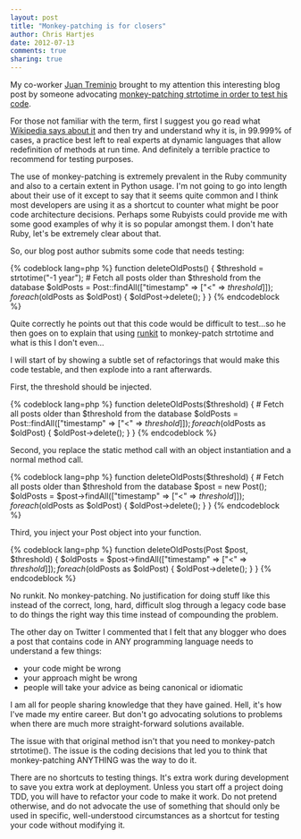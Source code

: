 ```yaml
---
layout: post
title: "Monkey-patching is for closers" 
author: Chris Hartjes
date: 2012-07-13
comments: true 
sharing: true 
---
```


My co-worker [Juan Treminio](http://jtreminio.com) brought to my attention this interesting
blog post by someone advocating [monkey-patching strtotime in order to test his code](http://antecedent.github.com/a-time-and-place-for-monkey-patching.html).

For those not familiar with the term, first I suggest you go read what [Wikipedia says about it](https://en.wikipedia.org/wiki/Monkey_patch)
and then try and understand why it is, in 99.999% of cases, a practice best left to 
real experts at dynamic languages that allow redefinition of methods at run time.
And definitely a terrible practice to recommend for testing purposes.

The use of monkey-patching is extremely prevalent in the Ruby community and
also to a certain extent in Python usage. I'm not going to go into length
about their use of it except to say that it seems quite common and I think
most developers are using it as a shortcut to counter what might be poor
code architecture decisions. Perhaps some Rubyists could provide me with
some good examples of why it is so popular amongst them. I don't hate
Ruby, let's be extremely clear about that.

So, our blog post author submits some code that needs testing:

{% codeblock lang=php %}
function deleteOldPosts()
{
    $threshold = strtotime("-1 year");
    # Fetch all posts older than $threshold from the database
    $oldPosts = Post::findAll(["timestamp" => ["<" => $threshold]]);
    foreach ($oldPosts as $oldPost) {
        $oldPost->delete();
    }
}
{% endcodeblock %}

Quite correctly he points out that this code would be difficult to test...so he
then goes on to explain that using [runkit](http://php.net/manual/en/book.runkit.php) to
monkey-patch strtotime and what is this I don't even...

I will start of by showing a subtle set of refactorings that would make this 
code testable, and then explode into a rant afterwards.

First, the threshold should be injected.

{% codeblock lang=php %}
function deleteOldPosts($threshold)
{
    # Fetch all posts older than $threshold from the database
    $oldPosts = Post::findAll(["timestamp" => ["<" => $threshold]]);
    foreach ($oldPosts as $oldPost) {
        $oldPost->delete();
    }
}
{% endcodeblock %}

Second, you replace the static method call with an object instantiation
and a normal method call.

{% codeblock lang=php %}
function deleteOldPosts($threshold)
{
    # Fetch all posts older than $threshold from the database
    $post = new Post();
    $oldPosts = $post->findAll(["timestamp" => ["<" => $threshold]]);
    foreach ($oldPosts as $oldPost) {
        $oldPost->delete();
    }
}
{% endcodeblock %}

Third, you inject your Post object into your function.

{% codeblock lang=php %}
function deleteOldPosts(Post $post, $threshold)
{
    $oldPosts = $post->findAll(["timestamp" => ["<" => $threshold]]);
    foreach ($oldPosts as $oldPost) {
        $oldPost->delete();
    }
}
{% endcodeblock %}

No runkit. No monkey-patching. No justification for doing stuff like this
instead of the correct, long, hard, difficult slog through a legacy code base
to do things the right way this time instead of compounding the problem.

The other day on Twitter I commented that I felt that any blogger who does
a post that contains code in ANY programming language needs to understand
a few things:

* your code might be wrong
* your approach might be wrong
* people will take your advice as being canonical or idiomatic

I am all for people sharing knowledge that they have gained. Hell, it's 
how I've made my entire career. But don't go advocating solutions to
problems when there are much more straight-forward solutions available.

The issue with that original method isn't that you need to monkey-patch
strtotime(). The issue is the coding decisions that led you to think that
monkey-patching ANYTHING was the way to do it.

There are no shortcuts to testing things. It's extra work during development 
to save you extra work at deployment. Unless you start off a project doing
TDD, you will have to refactor your code to make it work. Do not pretend
otherwise, and do not advocate the use of something that should only be
used in specific, well-understood circumstances as a shortcut for testing
your code without modifying it.

